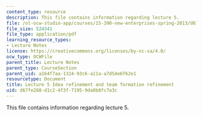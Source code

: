 ```yaml
---
content_type: resource
description: This file contains information regarding lecture 5.
file: /ol-ocw-studio-app/courses/15-390-new-enterprises-spring-2013/d67fe288d1c24f3f71959da8b8fc7a3c_MIT15_390S13_lec05.pdf
file_size: 524341
file_type: application/pdf
learning_resource_types:
- Lecture Notes
license: https://creativecommons.org/licenses/by-nc-sa/4.0/
ocw_type: OCWFile
parent_title: Lecture Notes
parent_type: CourseSection
parent_uid: a164f7aa-1324-93c6-a11a-a7d54e6f62e1
resourcetype: Document
title: Lecture 5 Idea refinement and team formation refinement
uid: d67fe288-d1c2-4f3f-7195-9da8b8fc7a3c
---
```

This file contains information regarding lecture 5.